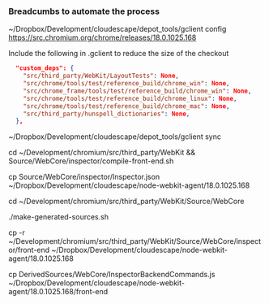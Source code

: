 ### Breadcumbs to automate the process

~/Dropbox/Development/cloudescape/depot_tools/gclient config https://src.chromium.org/chrome/releases/18.0.1025.168

Include the following in .gclient to reduce the size of the checkout
```json
  "custom_deps": {      
    "src/third_party/WebKit/LayoutTests": None,
    "src/chrome/tools/test/reference_build/chrome_win": None,
    "src/chrome_frame/tools/test/reference_build/chrome_win": None,
    "src/chrome/tools/test/reference_build/chrome_linux": None,
    "src/chrome/tools/test/reference_build/chrome_mac": None,
    "src/third_party/hunspell_dictionaries": None,
  },
```

~/Dropbox/Development/cloudescape/depot_tools/gclient sync

cd ~/Development/chromium/src/third_party/WebKit &&
Source/WebCore/inspector/compile-front-end.sh

cp Source/WebCore/inspector/Inspector.json ~/Dropbox/Development/cloudescape/node-webkit-agent/18.0.1025.168

cd ~/Development/chromium/src/third_party/WebKit/Source/WebCore

./make-generated-sources.sh 

cp -r ~/Development/chromium/src/third_party/WebKit/Source/WebCore/inspector/front-end ~/Dropbox/Development/cloudescape/node-webkit-agent/18.0.1025.168

cp DerivedSources/WebCore/InspectorBackendCommands.js ~/Dropbox/Development/cloudescape/node-webkit-agent/18.0.1025.168/front-end
